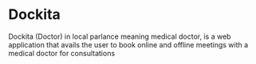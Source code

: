 # Dockita
Dockita (Doctor) in local parlance meaning medical doctor, is a web application that avails the user to book online and offline meetings with a medical doctor for consultations 
